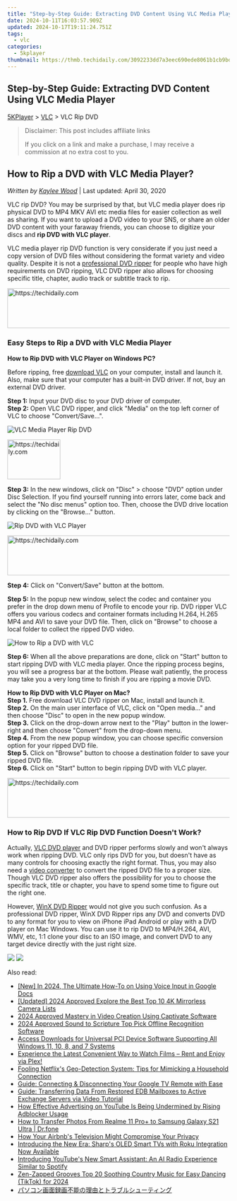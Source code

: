 ```yaml
---
title: "Step-by-Step Guide: Extracting DVD Content Using VLC Media Player"
date: 2024-10-11T16:03:57.909Z
updated: 2024-10-17T19:11:24.751Z
tags:
  - vlc
categories:
  - 5kplayer
thumbnail: https://thmb.techidaily.com/3092233dd7a3eec690ede8061b1cb9bd7087808138a5d4f0dd6cc9938518b6ac.jpg
---
```


## Step-by-Step Guide: Extracting DVD Content Using VLC Media Player

[5KPlayer](https://tools.techidaily.com/5kplayer/products/) \> [VLC](https://tools.techidaily.com/5kplayer/products/) \> VLC Rip DVD

>  Disclaimer: This post includes affiliate links
>
>  If you click on a link and make a purchase, I may receive a commission at no extra cost to you.
>

## How to Rip a DVD with VLC Media Player?

 _Written by [Kaylee Wood](https://www.quora.com/profile/Amanda-Hu-21)_ | Last updated: April 30, 2020 

VLC rip DVD? You may be surprised by that, but VLC media player does rip physical DVD to MP4 MKV AVI etc media files for easier collection as well as sharing. If you want to upload a DVD video to your SNS, or share an older DVD content with your faraway friends, you can choose to digitize your discs and **rip DVD with VLC player**.

VLC media player rip DVD function is very considerate if you just need a copy version of DVD files without considering the format variety and video quality. Despite it is not a [professional DVD ripper](https://tools.techidaily.com/winxdvd/dvd-ripper-platinum/) for people who have high requirements on DVD ripping, VLC DVD ripper also allows for choosing specific title, chapter, audio track or subtitle track to rip.

<!-- affiliate ads begin -->
<a href="https://appsumo.8odi.net/c/5597632/2082536/7443" target="_top" id="2082536">
  <img src="//a.impactradius-go.com/display-ad/7443-2082536" border="0" alt="https://techidaily.com" width="728" height="90"/>
</a>
<img height="0" width="0" src="https://appsumo.8odi.net/i/5597632/2082536/7443" style="position:absolute;visibility:hidden;" border="0" />
<!-- affiliate ads end -->

### Easy Steps to Rip a DVD with VLC Media Player

**How to Rip DVD with VLC Player on Windows PC?**

Before ripping, free [download VLC](https://tools.techidaily.com/5kplayer/video-music-player/) on your computer, install and launch it. Also, make sure that your computer has a built-in DVD driver. If not, buy an external DVD driver.

**Step 1:** Input your DVD disc to your DVD driver of computer.  
**Step 2:** Open VLC DVD ripper, and click "Media" on the top left corner of VLC to choose "Convert/Save…".

![VLC Media Player Rip DVD](https://www.5kplayer.com/vlc/img/convert-dvd.jpg) 

<!-- affiliate ads begin -->
<a href="https://25home.pxf.io/c/5597632/2148636/16836" target="_top" id="2148636">
  <img src="//a.impactradius-go.com/display-ad/16836-2148636" border="0" alt="https://techidaily.com" width="120" height="90"/>
</a>
<img height="0" width="0" src="https://25home.pxf.io/i/5597632/2148636/16836" style="position:absolute;visibility:hidden;" border="0" />
<!-- affiliate ads end -->

**Step 3:** In the new windows, click on "Disc" > choose "DVD" option under Disc Selection. If you find yourself running into errors later, come back and select the "No disc menus" option too. Then, choose the DVD drive location by clicking on the "Browse…" button.

![Rip DVD with VLC Player](https://www.5kplayer.com/vlc/img/rip-dvd-01.jpg) 

<!-- affiliate ads begin -->
<a href="https://aligracehair.sjv.io/c/5597632/1997722/19272" target="_top" id="1997722">
  <img src="//a.impactradius-go.com/display-ad/19272-1997722" border="0" alt="https://techidaily.com" width="728" height="90"/>
</a>
<img height="0" width="0" src="https://aligracehair.sjv.io/i/5597632/1997722/19272" style="position:absolute;visibility:hidden;" border="0" />
<!-- affiliate ads end -->

**Step 4:** Click on "Convert/Save" button at the bottom.

**Step 5:** In the popup new window, select the codec and container you prefer in the drop down menu of Profile to encode your rip. DVD ripper VLC offers you various codecs and container formats including H.264, H.265 MP4 and AVI to save your DVD file. Then, click on "Browse" to choose a local folder to collect the ripped DVD video.

![How to Rip a DVD with VLC](https://www.5kplayer.com/vlc/img/rip-dvd-02.jpg) 

**Step 6:** When all the above preparations are done, click on "Start" button to start ripping DVD with VLC media player. Once the ripping process begins, you will see a progress bar at the bottom. Please wait patiently, the process may take you a very long time to finish if you are ripping a movie DVD.

**How to Rip DVD with VLC Player on Mac?**  
**Step 1.** Free download VLC DVD ripper on Mac, install and launch it.  
**Step 2.** On the main user interface of VLC, click on "Open media…" and then choose "Disc" to open in the new popup window.  
**Step 3.** Click on the drop-down arrow next to the "Play" button in the lower-right and then choose "Convert" from the drop-down menu.  
**Step 4.** From the new popup window, you can choose specific conversion option for your ripped DVD file.  
**Step 5.** Click on "Browse" button to choose a destination folder to save your ripped DVD file.  
**Step 6.** Click on "Start" button to begin ripping DVD with VLC player.

<!-- affiliate ads begin -->
<a href="https://appsumo.8odi.net/c/5597632/2044586/7443" target="_top" id="2044586">
  <img src="//a.impactradius-go.com/display-ad/7443-2044586" border="0" alt="https://techidaily.com" width="728" height="90"/>
</a>
<img height="0" width="0" src="https://appsumo.8odi.net/i/5597632/2044586/7443" style="position:absolute;visibility:hidden;" border="0" />
<!-- affiliate ads end -->

### How to Rip DVD If VLC Rip DVD Function Doesn't Work?

Actually, [VLC DVD player](https://tools.techidaily.com/5kplayer/video-music-player/) and DVD ripper performs slowly and won't always work when ripping DVD. VLC only rips DVD for you, but doesn't have as many controls for choosing exactly the right format. Thus, you may also need a [video converter](https://tools.techidaily.com/5kplayer/products/) to convert the ripped DVD file to a proper size. Though VLC DVD ripper also offers the possibility for you to choose the specific track, title or chapter, you have to spend some time to figure out the right one.

However, [WinX DVD Ripper](https://tools.techidaily.com/winxdvd/dvd-ripper-platinum/) would not give you such confusion. As a professional DVD ripper, WinX DVD Ripper rips any DVD and converts DVD to any format for you to view on iPhone iPad Android or play with a DVD player on Mac Windows. You can use it to rip DVD to MP4/H.264, AVI, WMV, etc, 1:1 clone your disc to an ISO image, and convert DVD to any target device directly with the just right size. 

[![](https://www.5kplayer.com/vlc/../button/freedownwhitewin.png)](https://tools.techidaily.com/5kplayer/products/) [![](https://www.5kplayer.com/vlc/../button/freedownbackmac.png)](https://tools.techidaily.com/5kplayer/products/)

<ins class="adsbygoogle"
     style="display:block"
     data-ad-format="autorelaxed"
     data-ad-client="ca-pub-7571918770474297"
     data-ad-slot="1223367746"></ins>

<ins class="adsbygoogle"
     style="display:block"
     data-ad-client="ca-pub-7571918770474297"
     data-ad-slot="8358498916"
     data-ad-format="auto"
     data-full-width-responsive="true"></ins>

<span class="atpl-alsoreadstyle">Also read:</span>
<div><ul>
<li><a href="https://fox-direct.techidaily.com/new-in-2024-the-ultimate-how-to-on-using-voice-input-in-google-docs/"><u>[New] In 2024, The Ultimate How-To on Using Voice Input in Google Docs</u></a></li>
<li><a href="https://fox-http.techidaily.com/updated-2024-approved-explore-the-best-top-10-4k-mirrorless-camera-lists/"><u>[Updated] 2024 Approved Explore the Best Top 10 4K Mirrorless Camera Lists</u></a></li>
<li><a href="https://screen-capture.techidaily.com/2024-approved-mastery-in-video-creation-using-captivate-software/"><u>2024 Approved Mastery in Video Creation Using Captivate Software</u></a></li>
<li><a href="https://extra-guidance.techidaily.com/2024-approved-sound-to-scripture-top-pick-offline-recognition-software/"><u>2024 Approved Sound to Scripture Top Pick Offline Recognition Software</u></a></li>
<li><a href="https://hardware-updates.techidaily.com/access-downloads-for-universal-pci-device-software-supporting-all-windows-11-10-8-and-7-systems/"><u>Access Downloads for Universal PCI Device Software Supporting All Windows 11, 10, 8, and 7 Systems</u></a></li>
<li><a href="https://media-tips.techidaily.com/experience-the-latest-convenient-way-to-watch-films-rent-and-enjoy-via-plex/"><u>Experience the Latest Convenient Way to Watch Films – Rent and Enjoy via Plex!</u></a></li>
<li><a href="https://media-tips.techidaily.com/fooling-netflixs-geo-detection-system-tips-for-mimicking-a-household-connection/"><u>Fooling Netflix's Geo-Detection System: Tips for Mimicking a Household Connection</u></a></li>
<li><a href="https://media-tips.techidaily.com/guide-connecting-and-disconnecting-your-google-tv-remote-with-ease/"><u>Guide: Connecting & Disconnecting Your Google TV Remote with Ease</u></a></li>
<li><a href="https://data-wizards.techidaily.com/guide-transferring-data-from-restored-edb-mailboxes-to-active-exchange-servers-via-video-tutorial/"><u>Guide: Transferring Data From Restored EDB Mailboxes to Active Exchange Servers via Video Tutorial</u></a></li>
<li><a href="https://media-tips.techidaily.com/how-effective-advertising-on-youtube-is-being-undermined-by-rising-adblocker-usage/"><u>How Effective Advertising on YouTube Is Being Undermined by Rising Adblocker Usage</u></a></li>
<li><a href="https://android-transfer.techidaily.com/how-to-transfer-photos-from-realme-11-proplus-to-samsung-galaxy-s21-ultra-drfone-by-drfone-transfer-from-android-transfer-from-android/"><u>How to Transfer Photos From Realme 11 Pro+ to Samsung Galaxy S21 Ultra | Dr.fone</u></a></li>
<li><a href="https://media-tips.techidaily.com/how-your-airbnbs-television-might-compromise-your-privacy/"><u>How Your Airbnb's Television Might Compromise Your Privacy</u></a></li>
<li><a href="https://media-tips.techidaily.com/introducing-the-new-era-sharps-oled-smart-tvs-with-roku-integration-now-available/"><u>Introducing the New Era: Sharp's OLED Smart TVs with Roku Integration Now Available</u></a></li>
<li><a href="https://media-tips.techidaily.com/introducing-youtubes-new-smart-assistant-an-ai-radio-experience-similar-to-spotify/"><u>Introducing YouTube's New Smart Assistant: An AI Radio Experience Similar to Spotify</u></a></li>
<li><a href="https://tiktok-video-recordings.techidaily.com/zen-zapped-grooves-top-20-soothing-country-music-for-easy-dancing-tiktok-for-2024/"><u>Zen-Zapped Grooves Top 20 Soothing Country Music for Easy Dancing (TikTok) for 2024</u></a></li>
<li><a href="https://tech-hub.techidaily.com/44or44k944kz44oz55s76z2i6yyy55s75lin6io944gu55cg55sx44go44oi44op44ow44or44k344ol44o844og44kj44oz44kw/"><u>パソコン画面録画不能の理由とトラブルシューティング</u></a></li>
</ul></div>

